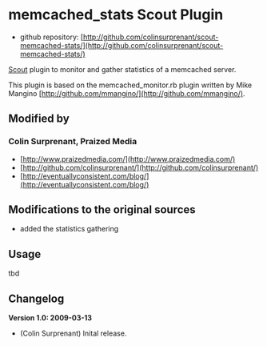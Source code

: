 # memcached_stats Scout Plugin

* github repository: [http://github.com/colinsurprenant/scout-memcached-stats/](http://github.com/colinsurprenant/scout-memcached-stats/)

[Scout](http://scoutapp.com/) plugin  to monitor and gather statistics of a memcached server.

This plugin is based on the memcached_monitor.rb plugin written by Mike Mangino [http://github.com/mmangino/](http://github.com/mmangino/).

## Modified by

### Colin Surprenant, Praized Media

* [http://www.praizedmedia.com/](http://www.praizedmedia.com/)
* [http://github.com/colinsurprenant/](http://github.com/colinsurprenant/) 
* [http://eventuallyconsistent.com/blog/](http://eventuallyconsistent.com/blog/)

## Modifications to the original sources

* added the statistics gathering

## Usage

tbd

## Changelog

**Version 1.0: 2009-03-13**

* (Colin Surprenant) Inital release.